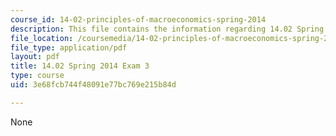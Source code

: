 ```yaml
---
course_id: 14-02-principles-of-macroeconomics-spring-2014
description: This file contains the information regarding 14.02 Spring 2014 Exam 3
file_location: /coursemedia/14-02-principles-of-macroeconomics-spring-2014/3e68fcb744f48091e77bc769e215b84d_MIT14_02S14_Exam3_F13.pdf
file_type: application/pdf
layout: pdf
title: 14.02 Spring 2014 Exam 3
type: course
uid: 3e68fcb744f48091e77bc769e215b84d

---
```

None